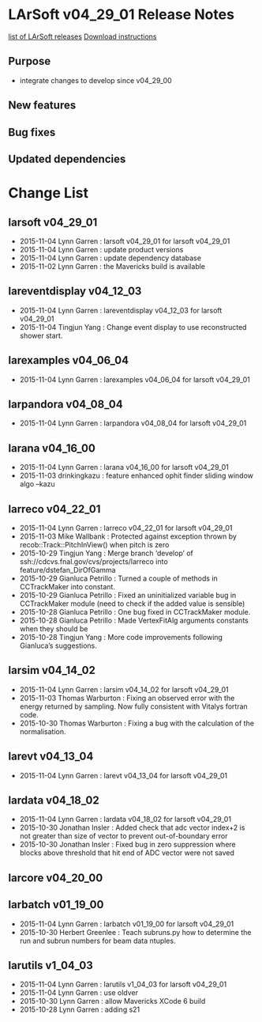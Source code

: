 LArSoft v04_29_01 Release Notes
======================================================================

[list of LArSoft releases](LArSoft_release_list)
[Download instructions](http://scisoft.fnal.gov/scisoft/bundles/larsoft/v04_29_01/larsoft-v04_29_01.html)

Purpose
--------------------

-   integrate changes to develop since v04_29_00

New features
------------------------------

Bug fixes
------------------------

Updated dependencies
----------------------------------------------

Change List
============================

larsoft v04_29_01
------------------------------------------

-   2015-11-04 Lynn Garren : larsoft v04_29_01 for larsoft v04_29_01
-   2015-11-04 Lynn Garren : update product versions
-   2015-11-04 Lynn Garren : update dependency database
-   2015-11-02 Lynn Garren : the Mavericks build is available

lareventdisplay v04_12_03
----------------------------------------------------------

-   2015-11-04 Lynn Garren : lareventdisplay v04_12_03 for larsoft v04_29_01
-   2015-11-04 Tingjun Yang : Change event display to use reconstructed shower start.

larexamples v04_06_04
--------------------------------------------------

-   2015-11-04 Lynn Garren : larexamples v04_06_04 for larsoft v04_29_01

larpandora v04_08_04
------------------------------------------------

-   2015-11-04 Lynn Garren : larpandora v04_08_04 for larsoft v04_29_01

larana v04_16_00
----------------------------------------

-   2015-11-04 Lynn Garren : larana v04_16_00 for larsoft v04_29_01
-   2015-11-03 drinkingkazu : feature enhanced ophit finder sliding window algo –kazu

larreco v04_22_01
------------------------------------------

-   2015-11-04 Lynn Garren : larreco v04_22_01 for larsoft v04_29_01
-   2015-11-03 Mike Wallbank : Protected against exception thrown by recob::Track::PitchInView() when pitch is zero
-   2015-10-29 Tingjun Yang : Merge branch ‘develop’ of ssh://cdcvs.fnal.gov/cvs/projects/larreco into feature/dstefan_DirOfGamma
-   2015-10-29 Gianluca Petrillo : Turned a couple of methods in CCTrackMaker into constant.
-   2015-10-29 Gianluca Petrillo : Fixed an uninitialized variable bug in CCTrackMaker module (need to check if the added value is sensible)
-   2015-10-28 Gianluca Petrillo : One bug fixed in CCTrackMaker module.
-   2015-10-28 Gianluca Petrillo : Made VertexFitAlg arguments constants when they should be
-   2015-10-28 Tingjun Yang : More code improvements following Gianluca’s suggestions.

larsim v04_14_02
----------------------------------------

-   2015-11-04 Lynn Garren : larsim v04_14_02 for larsoft v04_29_01
-   2015-11-03 Thomas Warburton : Fixing an observed error with the energy returned by sampling. Now fully consistent with Vitalys fortran code.
-   2015-10-30 Thomas Warburton : Fixing a bug with the calculation of the normalisation.

larevt v04_13_04
----------------------------------------

-   2015-11-04 Lynn Garren : larevt v04_13_04 for larsoft v04_29_01

lardata v04_18_02
------------------------------------------

-   2015-11-04 Lynn Garren : lardata v04_18_02 for larsoft v04_29_01
-   2015-10-30 Jonathan Insler : Added check that adc vector index+2 is not greater than size of vector to prevent out-of-boundary error
-   2015-10-30 Jonathan Insler : Fixed bug in zero suppression where blocks above threshold that hit end of ADC vector were not saved

larcore v04_20_00
------------------------------------------

larbatch v01_19_00
--------------------------------------------

-   2015-11-04 Lynn Garren : larbatch v01_19_00 for larsoft v04_29_01
-   2015-10-30 Herbert Greenlee : Teach subruns.py how to determine the run and subrun numbers for beam data ntuples.

larutils v1_04_03
------------------------------------------

-   2015-11-04 Lynn Garren : larutils v1_04_03 for larsoft v04_29_01
-   2015-11-04 Lynn Garren : use oldver
-   2015-10-30 Lynn Garren : allow Mavericks XCode 6 build
-   2015-10-28 Lynn Garren : adding s21
